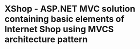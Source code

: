 # XShop - ASP.NET MVC solution containing basic elements of Internet Shop using MVCS architecture pattern
